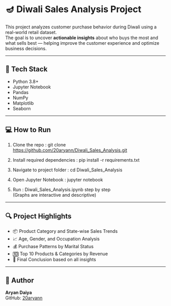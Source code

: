 # 🪔 Diwali Sales Analysis Project

This project analyzes customer purchase behavior during Diwali using a real-world retail dataset.  
The goal is to uncover **actionable insights** about who buys the most and what sells best — helping improve the customer experience and optimize business decisions.

---

## 🧰 Tech Stack

- Python 3.8+
- Jupyter Notebook
- Pandas
- NumPy
- Matplotlib
- Seaborn

---

## 💻 How to Run

1. Clone the repo : git clone https://github.com/20aryann/Diwali_Sales_Analysis.git

2. Install required dependencies : pip install -r requirements.txt

3. Navigate to project folder : cd Diwali_Sales_Analysis

4. Open Jupyter Notebook : jupyter notebook

5. Run : Diwali_Sales_Analysis.ipynb  step by step  
   (Graphs are interactive and descriptive)

---

## 🔍 Project Highlights

- 📦 Product Category and State-wise Sales Trends
- 📈 Age, Gender, and Occupation Analysis
- 💰 Purchase Patterns by Marital Status
- 🔟 Top 10 Products & Categories by Revenue
- 📌 Final Conclusion based on all insights

---

## 👤 Author

**Aryan Daiya**  
GitHub: [20aryann](https://github.com/20aryann)


